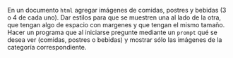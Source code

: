En un documento `html` agregar imágenes de comidas, postres y bebidas (3 o 4 de cada uno). Dar estilos para que se muestren una al lado de la otra, que tengan algo de espacio con margenes y que tengan el mismo tamaño. Hacer un programa que al iniciarse pregunte mediante un `prompt` qué se desea ver (comidas, postres o bebidas) y mostrar sólo las imágenes de la categoría correspondiente.
